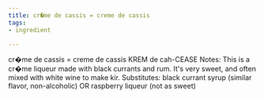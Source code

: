 ```yaml
---
title: cr�me de cassis = creme de cassis
tags:
- ingredient

---
```

cr�me de cassis = creme de cassis KREM de cah-CEASE Notes: This is a cr�me liqueur made with black currants and rum. It's very sweet, and often mixed with white wine to make kir. Substitutes: black currant syrup (similar flavor, non-alcoholic) OR raspberry liqueur (not as sweet)

